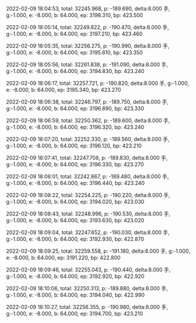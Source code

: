 2022-02-09 18:04:53, total: 32245.968, p: -189.690, delta:8.000 手, g:-1.000, e: -8.000, b: 64.000, ep: 3198.310, bp: 423.500

2022-02-09 18:05:14, total: 32249.822, p: -190.470, delta:8.000 手, g:-1.000, e: -8.000, b: 64.000, ep: 3197.210, bp: 423.460

2022-02-09 18:05:35, total: 32256.275, p: -190.990, delta:8.000 手, g:-1.000, e: -8.000, b: 64.000, ep: 3195.810, bp: 423.350

2022-02-09 18:05:56, total: 32261.838, p: -191.090, delta:8.000 手, g:-1.000, e: -8.000, b: 64.000, ep: 3194.830, bp: 423.240

2022-02-09 18:06:17, total: 32257.721, p: -190.820, delta:8.000 手, g:-1.000, e: -8.000, b: 64.000, ep: 3195.340, bp: 423.270

2022-02-09 18:06:38, total: 32246.797, p: -189.750, delta:8.000 手, g:-1.000, e: -8.000, b: 64.000, ep: 3196.890, bp: 423.330

2022-02-09 18:06:59, total: 32250.362, p: -189.600, delta:8.000 手, g:-1.000, e: -8.000, b: 64.000, ep: 3196.320, bp: 423.240

2022-02-09 18:07:20, total: 32252.330, p: -189.560, delta:8.000 手, g:-1.000, e: -8.000, b: 64.000, ep: 3196.120, bp: 423.210

2022-02-09 18:07:41, total: 32247.708, p: -189.830, delta:8.000 手, g:-1.000, e: -8.000, b: 64.000, ep: 3196.330, bp: 423.270

2022-02-09 18:08:01, total: 32242.867, p: -189.480, delta:8.000 手, g:-1.000, e: -8.000, b: 64.000, ep: 3196.440, bp: 423.240

2022-02-09 18:08:22, total: 32254.225, p: -190.220, delta:8.000 手, g:-1.000, e: -8.000, b: 64.000, ep: 3194.020, bp: 423.030

2022-02-09 18:08:43, total: 32248.996, p: -190.530, delta:8.000 手, g:-1.000, e: -8.000, b: 64.000, ep: 3193.630, bp: 423.020

2022-02-09 18:09:04, total: 32247.652, p: -190.030, delta:8.000 手, g:-1.000, e: -8.000, b: 64.000, ep: 3192.930, bp: 422.870

2022-02-09 18:09:25, total: 32259.558, p: -191.180, delta:8.000 手, g:-1.000, e: -8.000, b: 64.000, ep: 3191.220, bp: 422.800

2022-02-09 18:09:46, total: 32255.043, p: -190.440, delta:8.000 手, g:-1.000, e: -8.000, b: 64.000, ep: 3192.920, bp: 422.920

2022-02-09 18:10:06, total: 32250.313, p: -189.880, delta:8.000 手, g:-1.000, e: -8.000, b: 64.000, ep: 3194.040, bp: 422.990

2022-02-09 18:10:27, total: 32256.355, p: -190.980, delta:8.000 手, g:-1.000, e: -8.000, b: 64.000, ep: 3194.700, bp: 423.210